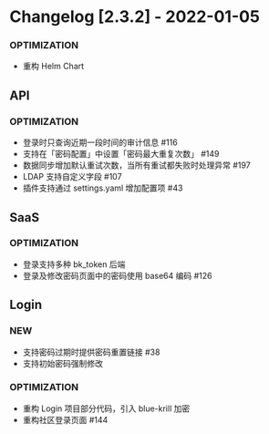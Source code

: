 <!-- generated by script, do not modify it manually -->
# Changelog [2.3.2] - 2022-01-05 



### OPTIMIZATION

- 重构 Helm Chart

## API

### OPTIMIZATION

- 登录时只查询近期一段时间的审计信息 #116
- 支持在「密码配置」中设置「密码最大重复次数」 #149
- 数据同步增加默认重试次数，当所有重试都失败时处理异常 #197
- LDAP 支持自定义字段 #107
- 插件支持通过 settings.yaml 增加配置项 #43

## SaaS

### OPTIMIZATION

- 登录支持多种 bk_token 后端
- 登录及修改密码页面中的密码使用 base64 编码 #126

## Login

### NEW

- 支持密码过期时提供密码重置链接 #38
- 支持初始密码强制修改

### OPTIMIZATION

- 重构 Login 项目部分代码，引入 blue-krill 加密
- 重构社区登录页面 #144


